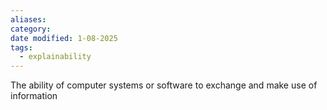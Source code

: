 ```yaml
---
aliases: 
category: 
date modified: 1-08-2025
tags:
  - explainability
---
```

The ability of computer systems or software to exchange and make use of information